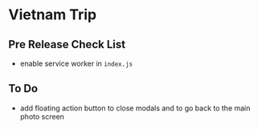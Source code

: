 # Vietnam Trip

## Pre Release Check List

- enable service worker in `index.js`

## To Do

- add floating action button to close modals and to go back to the
  main photo screen
